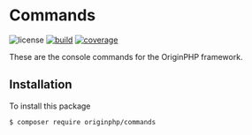 # Commands

![license](https://img.shields.io/badge/license-MIT-brightGreen.svg)
[![build](https://github.com/originphp/commands/workflows/CI/badge.svg)](https://github.com/originphp/commands/actions)
[![coverage](https://coveralls.io/repos/github/originphp/commands/badge.svg?branch=master)](https://coveralls.io/github/originphp/commands?branch=master)

These are the console commands for the OriginPHP framework.

## Installation

To install this package

```linux
$ composer require originphp/commands
```